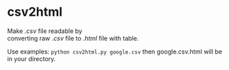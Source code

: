 csv2html
========

Make *.csv* file readable by   
converting raw *.csv* file to *.html* file with table.

Use examples: `python csv2html.py google.csv` then google.csv.html will be in your directory.
